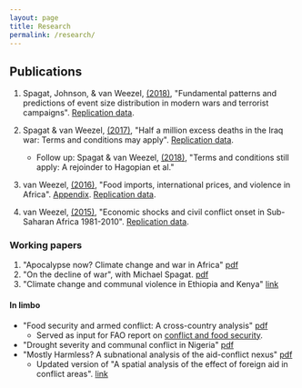 ```yaml
---
layout: page
title: Research
permalink: /research/
---
```


## Publications

1.    Spagat, Johnson, & van Weezel, [(2018)](https://journals.plos.org/plosone/article?id=10.1371/journal.pone.0204639), "Fundamental patterns and predictions of event size distribution in modern wars and terrorist campaigns". 
[Replication data](https://github.com/CommonEconomist/replication-data/tree/master/david-vs-goliath).

2.    Spagat & van Weezel, [(2017)](http://journals.sagepub.com/doi/full/10.1177/2053168017732642), "Half a million excess deaths in the Iraq war: Terms and conditions may apply". 
[Replication data](https://github.com/CommonEconomist/replication-data/tree/master/iraq-excess-mortality).
        * Follow up: Spagat & van Weezel, [(2018)](http://journals.sagepub.com/doi/full/10.1177/2053168018757858), "Terms and conditions still apply: A rejoinder to Hagopian et al."

3.    van Weezel, [(2016)](http://commoneconomist.github.io/files/oep.68.3.758.pdf), "Food imports, international prices, and violence in Africa".
[Appendix](http://commoneconomist.github.io/files/oep.68.3.758.app.pdf).
 [Replication data](https://github.com/CommonEconomist/replication-data/tree/master/food-prices-violence).

4.    van Weezel, [(2015)](http://commoneconomist.github.io/files/dpe.26.2.153.pdf), "Economic shocks and civil conflict onset in Sub-Saharan Africa 1981-2010".
[Replication data](https://github.com/CommonEconomist/replication-data/tree/master/econ-shocks-conflict).

### Working papers

1. "Apocalypse now? Climate change and war in Africa" [pdf](http://www.ucd.ie/t4cms/WP18_16.pdf)
2. "On the decline of war", with Michael Spagat. [pdf](http://www.ucd.ie/t4cms/WP18_15.pdf)
3. "Climate change and communal violence in Ethiopia and Kenya" [link](https://econpapers.repec.org/paper/hicwpaper/241.htm)

#### In limbo
* "Food security and armed conflict: A cross-country analysis" [pdf](http://www.fao.org/3/CA0971EN/ca0971en.pdf)
    * Served as input for FAO report on [conflict and food security](http://www.fao.org/3/a-i7821e.pdf).
* "Drought severity and communal conflict in Nigeria" [pdf](https://econpapers.repec.org/paper/hicwpaper/240.htm)
* "Mostly Harmless? A subnational analysis of the aid-conflict nexus" [pdf](https://www.ucd.ie/t4cms/WP17_28.pdf)
   * Updated version of "A spatial analysis of the effect of foreign aid in conflict areas". [link](https://www.aiddata.org/publications/a-spatial-analysis-of-the-effect-of-foreign-aid-in-conflict-areas)





